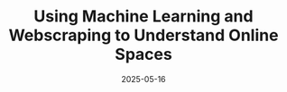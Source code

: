 ---
title: Using Machine Learning and Webscraping to Understand Online Spaces
date: 2025-05-16
image: assets/projects/MachineLearning/MachineLearning.png
imageAlt:
attributes: Facial Recognition, Webscraping, API Development, Machine Learning, Python
excerpt: I wanted to experiment using facial recognition, comment sentiment analyzers and webscraping to make a scientific assessment about the social media spaces that I and many others are exposed to on a daily basis. I learned how to adopt and utilize different machine learning models, as well as use YouTube’s API to create my own webscraper.
---